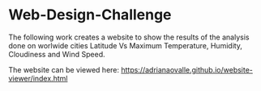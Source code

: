 # Web-Design-Challenge

The following work creates a website to show the results of the analysis done on worlwide cities Latitude Vs Maximum Temperature, Humidity, Cloudiness and Wind Speed.

The website can be viewed here: https://adrianaovalle.github.io/website-viewer/index.html





